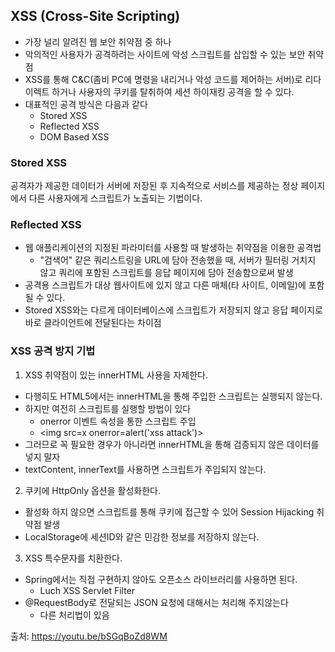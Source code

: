 ## XSS (Cross-Site Scripting)

- 가장 널리 알려진 웹 보안 취약점 중 하나
- 악의적인 사용자가 공격하려는 사이트에 악성 스크립트를 삽입할 수 있는 보안 취약점
- XSS를 통해 C&C(좀비 PC에 명령을 내리거나 악성 코드를 제어하는 서버)로 리다이렉트 하거나 사용자의 쿠키를 탈취하여 세션 하이재킹 공격을 할 수 있다.
- 대표적인 공격 방식은 다음과 같다
  - Stored XSS
  - Reflected XSS
  - DOM Based XSS

### Stored XSS

공격자가 제공한 데이터가 서버에 저장된 후 지속적으로 서비스를 제공하는 정상 페이지에서 다른 사용자에게 스크립트가 노출되는 기법이다.

### Reflected XSS

- 웹 애플리케이션의 지정된 파라미터를 사용할 때 발생하는 취약점을 이용한 공격법
  - "검색어" 같은 쿼리스트링을 URL에 담아 전송했을 때, 서버가 필터링 거치지 않고 쿼리에 포함된 스크립트를 응답 페이지에 담아 전송함으로써 발생
- 공격용 스크립트가 대상 웹사이트에 있지 않고 다른 매체(타 사이트, 이메일)에 포함될 수 있다.
- Stored XSS와는 다르게 데이터베이스에 스크립트가 저장되지 않고 응답 페이지로 바로 클라이언트에 전달된다는 차이점

### XSS 공격 방지 기법

1. XSS 취약점이 있는 innerHTML 사용을 자제한다.

- 다행히도 HTML5에서는 innerHTML을 통해 주입한 스크립트는 실행되지 않는다.
- 하지만 여전히 스크립트를 실행할 방법이 있다
  - onerror 이벤트 속성을 통한 스크립트 주입
  - <img src=x onerror=alert('xss attack')>
- 그러므로 꼭 필요한 경우가 아니라면 innerHTML을 통해 검증되지 않은 데이터를 넣지 말자
- textContent, innerText를 사용하면 스크립트가 주입되지 않는다.

2. 쿠키에 HttpOnly 옵션을 활성화한다.

- 활성화 하지 않으면 스크립트를 통해 쿠키에 접근할 수 있어 Session Hijacking 취약점 발생
- LocalStorage에 세션ID와 같은 민감한 정보를 저장하지 않는다.

3. XSS 특수문자를 치환한다.

- Spring에서는 직접 구현하지 않아도 오픈소스 라이브러리를 사용하면 된다.
  - Luch XSS Servlet Filter
- @RequestBody로 전달되는 JSON 요청에 대해서는 처리해 주지않는다
  - 다른 처리법이 있음

출처:
https://youtu.be/bSGqBoZd8WM
